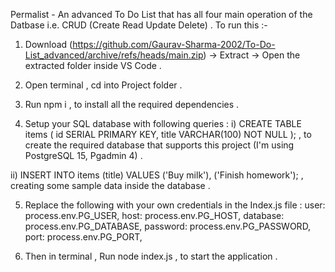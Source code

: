 Permalist - An advanced To Do List that has all four main operation of the Datbase i.e. CRUD (Create Read Update Delete) .
To run this :-
1. Download (https://github.com/Gaurav-Sharma-2002/To-Do-List_advanced/archive/refs/heads/main.zip) -> Extract -> Open the extracted folder inside VS Code .

2. Open terminal , cd into Project folder .

3. Run npm i , to install all the required dependencies .

4. Setup your SQL database with following queries :
i) CREATE TABLE items (
  id SERIAL PRIMARY KEY,
  title VARCHAR(100) NOT NULL
);
, to create the required database that supports this project (I'm using PostgreSQL 15, Pgadmin 4) .

ii) INSERT INTO items (title) VALUES ('Buy milk'), ('Finish homework');
, creating some sample data inside the database .

5. Replace the following with your own credentials in the Index.js file :
  user: process.env.PG_USER,
  host: process.env.PG_HOST,
  database: process.env.PG_DATABASE,
  password: process.env.PG_PASSWORD,
  port: process.env.PG_PORT,

6. Then in terminal , Run node index.js , to start the application .

